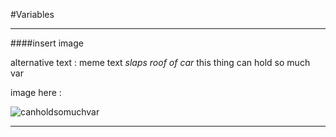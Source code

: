 #Variables

***

####insert image

alternative text : meme text *slaps roof of car* this thing can hold so much   var   

image here : 

![canholdsomuchvar](https://user-images.githubusercontent.com/11316682/223891372-9e02dae0-3585-41ac-9f3f-33c8befacc0d.png)


***


